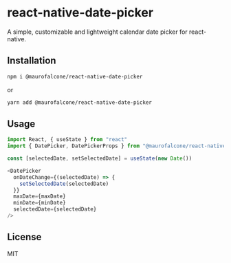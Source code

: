 # react-native-date-picker

A simple, customizable and lightweight calendar date picker for react-native.

## Installation

```sh
npm i @maurofalcone/react-native-date-picker
```

or

```sh
yarn add @maurofalcone/react-native-date-picker
```

## Usage

```js
import React, { useState } from "react"
import { DatePicker, DatePickerProps } from "@maurofalcone/react-native-date-picker"

const [selectedDate, setSelectedDate] = useState(new Date())

<DatePicker
  onDateChange={(selectedDate) => {
    setSelectedDate(selectedDate)
  }}
  maxDate={maxDate}
  minDate={minDate}
  selectedDate={selectedDate}
/>
```

<!-- ## Contributing

See the [contributing guide](CONTRIBUTING.md) to learn how to contribute to the repository and the development workflow. -->

## License

MIT

